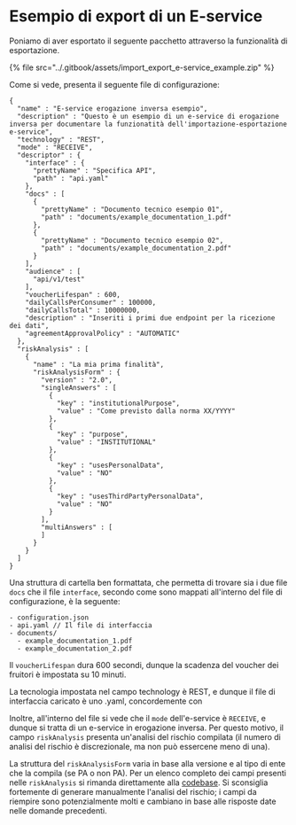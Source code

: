 # Esempio di export di un E-service

Poniamo di aver esportato il seguente pacchetto attraverso la funzionalità di esportazione.

{% file src="../.gitbook/assets/import_export_e-service_example.zip" %}

Come si vede, presenta il seguente file di configurazione:

```
{
  "name" : "E-service erogazione inversa esempio",
  "description" : "Questo è un esempio di un e-service di erogazione inversa per documentare la funzionatità dell'importazione-esportazione e-service",
  "technology" : "REST",
  "mode" : "RECEIVE",
  "descriptor" : {
    "interface" : {
      "prettyName" : "Specifica API",
      "path" : "api.yaml"
    },
    "docs" : [
      {
        "prettyName" : "Documento tecnico esempio 01",
        "path" : "documents/example_documentation_1.pdf"
      },
      {
        "prettyName" : "Documento tecnico esempio 02",
        "path" : "documents/example_documentation_2.pdf"
      }
    ],
    "audience" : [
      "api/v1/test"
    ],
    "voucherLifespan" : 600,
    "dailyCallsPerConsumer" : 100000,
    "dailyCallsTotal" : 10000000,
    "description" : "Inseriti i primi due endpoint per la ricezione dei dati",
    "agreementApprovalPolicy" : "AUTOMATIC"
  },
  "riskAnalysis" : [
    {
      "name" : "La mia prima finalità",
      "riskAnalysisForm" : {
        "version" : "2.0",
        "singleAnswers" : [
          {
            "key" : "institutionalPurpose",
            "value" : "Come previsto dalla norma XX/YYYY"
          },
          {
            "key" : "purpose",
            "value" : "INSTITUTIONAL"
          },
          {
            "key" : "usesPersonalData",
            "value" : "NO"
          },
          {
            "key" : "usesThirdPartyPersonalData",
            "value" : "NO"
          }
        ],
        "multiAnswers" : [
        ]
      }
    }
  ]
}
```

Una struttura di cartella ben formattata, che permetta di trovare sia i due file `docs` che il file `interface`, secondo come sono mappati all'interno del file di configurazione, è la seguente:

```
- configuration.json
- api.yaml // Il file di interfaccia
- documents/
  - example_documentation_1.pdf
  - example_documentation_2.pdf
```

Il `voucherLifespan` dura 600 secondi, dunque la scadenza del voucher dei fruitori è impostata su 10 minuti.

La tecnologia impostata nel campo technology è REST, e dunque il file di interfaccia caricato è uno .yaml, concordemente con&#x20;

Inoltre, all'interno del file si vede che il `mode` dell'e-service è `RECEIVE`, e dunque si tratta di un e-service in erogazione inversa. Per questo motivo, il campo `riskAnalysis` presenta un'analisi del rischio compilata (il numero di analisi del rischio è discrezionale, ma non può essercene meno di una).

La struttura del `riskAnalysisForm` varia in base alla versione e al tipo di ente che la compila (se PA o non PA). Per un elenco completo dei campi presenti nelle `riskAnalysis` si rimanda direttamente alla [codebase](https://github.com/pagopa/interop-be-monorepo/tree/bca7ff2cf1504fc22c8cbce8f7f7f33764d2b70c/packages/commons/src/risk-analysis/rules). Si sconsiglia fortemente di generare manualmente l'analisi del rischio; i campi da riempire sono potenzialmente molti e cambiano in base alle risposte date nelle domande precedenti.
